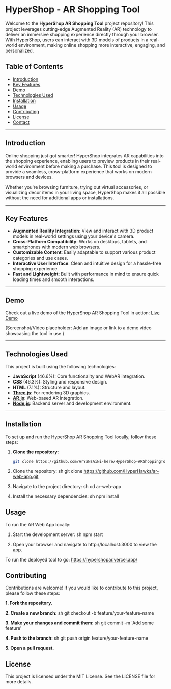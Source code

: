 # HyperShop - AR Shopping Tool

Welcome to the **HyperShop AR Shopping Tool** project repository! This project leverages cutting-edge Augmented Reality (AR) technology to deliver an immersive shopping experience directly through your browser. With HyperShop, users can interact with 3D models of products in a real-world environment, making online shopping more interactive, engaging, and personalized.

## Table of Contents

- [Introduction](#introduction)
- [Key Features](#key-features)
- [Demo](#demo)
- [Technologies Used](#technologies-used)
- [Installation](#installation)
- [Usage](#usage)
- [Contributing](#contributing)
- [License](#license)
- [Contact](#contact)

---

## Introduction

Online shopping just got smarter! HyperShop integrates AR capabilities into the shopping experience, enabling users to preview products in their real-world environment before making a purchase. This tool is designed to provide a seamless, cross-platform experience that works on modern browsers and devices.

Whether you're browsing furniture, trying out virtual accessories, or visualizing decor items in your living space, HyperShop makes it all possible without the need for additional apps or installations.

---

## Key Features

- **Augmented Reality Integration**: View and interact with 3D product models in real-world settings using your device's camera.
- **Cross-Platform Compatibility**: Works on desktops, tablets, and smartphones with modern web browsers.
- **Customizable Content**: Easily adaptable to support various product categories and use cases.
- **Interactive User Interface**: Clean and intuitive design for a hassle-free shopping experience.
- **Fast and Lightweight**: Built with performance in mind to ensure quick loading times and smooth interactions.

---

## Demo

Check out a live demo of the HyperShop AR Shopping Tool in action: [Live Demo](#)

(Screenshot/Video placeholder: Add an image or link to a demo video showcasing the tool in use.)

---

## Technologies Used

This project is built using the following technologies:

- **JavaScript** (46.6%): Core functionality and WebAR integration.
- **CSS** (46.3%): Styling and responsive design.
- **HTML** (7.1%): Structure and layout.
- **[Three.js](https://threejs.org/)**: For rendering 3D graphics.
- **[AR.js](https://ar-js-org.github.io/AR.js/)**: Web-based AR integration.
- **[Node.js](https://nodejs.org/)**: Backend server and development environment.

---

## Installation

To set up and run the HyperShop AR Shopping Tool locally, follow these steps:

1. **Clone the repository:**
   ```bash
   git clone https://github.com/ArYaNsAiNi-here/HyperShop-ARShoppingTool.git

1. Clone the repository: sh
   git clone https://github.com/HyperHawks/ar-web-app.git
   
2. Navigate to the project directory: sh
  cd ar-web-app

3. Install the necessary dependencies: sh
  npm install


## Usage
To run the AR Web App locally:

1. Start the development server: sh
  npm start

2. Open your browser and navigate to http://localhost:3000 to view the app. 
   
To run the deployed tool to go:
   https://hypershopar.vercel.app/

## Contributing
  Contributions are welcome! If you would like to contribute to this project, please follow these steps:

**1. Fork the repository.**
  
**2. Create a new branch:** sh
  git checkout -b feature/your-feature-name
  
**3. Make your changes and commit them:** sh
  git commit -m 'Add some feature'
  
**4. Push to the branch:** sh
  git push origin feature/your-feature-name
  
**5. Open a pull request.**

## License
  This project is licensed under the MIT License. See the LICENSE file for more details.
